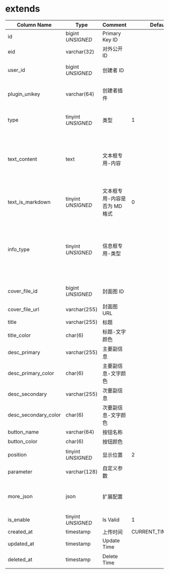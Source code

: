 # extends

| Column Name | Type | Comment | Default | Null | Remark |
| --- | --- | --- | --- | --- | --- |
| id | bigint *UNSIGNED* | Primary Key ID | | NO | 自动递增 |
| eid | varchar(32) | 对外公开 ID |  | NO | **Unique** |
| user_id | bigint *UNSIGNED* | 创建者 ID |  | NO | Related field [users->id](../users/users.md) |
| plugin_unikey | varchar(64) | 创建者插件 |  | NO | Related field [plugins->unikey](../plugins/plugins.md) |
| type | tinyint *UNSIGNED* | 类型 | 1 |  NO| 1.文本框 / 2.信息框 / 3.交互框 |
| text_content | text | 文本框专用-内容 |  | YES | 仅 frame 为“文本框”扩展类型的时候有效，支持 Morkdown 格式 |
| text_is_markdown | tinyint *UNSIGNED* | 文本框专用-内容是否为 MD 格式 | 0 | NO | 0.否 / 1.是 |
| info_type | tinyint *UNSIGNED* | 信息框专用-类型 |  | YES | 1.正方形信息框架<br>2.大号正方形信息框架<br>3.纵图信息框架<br>4.横图信息框架 |
| cover_file_id | bigint *UNSIGNED* | 封面图 ID |  | YES | Related field [files->id](../systems/files.md) |
| cover_file_url | varchar(255) | 封面图 URL |  | YES |  |
| title | varchar(255) | 标题 |  | YES | **多语言**  |
| title_color | char(6) | 标题-文字颜色 |  | YES |  |
| desc_primary | varchar(255) | 主要副信息 |  | YES | **多语言** |
| desc_primary_color | char(6) | 主要副信息-文字颜色 |  | YES |  |
| desc_secondary | varchar(255) | 次要副信息 |  | YES | **多语言** |
| desc_secondary_color | char(6) | 次要副信息-文字颜色 |  | YES |  |
| button_name | varchar(64) | 按钮名称 |  | YES | **多语言** |
| button_color | char(6) | 按钮颜色 |  | YES |  |
| position | tinyint *UNSIGNED* | 显示位置 | 2 | NO | 1.上方 / 2.下方 |
| parameter | varchar(128) | 自定义参数 |  | YES | 逻辑参见[插件说明](../plugins/plugins.md#地址拼接说明) |
| more_json | json | 扩展配置 |  | YES | 自定义信息，如何使用需客户端配合 |
| is_enable | tinyint *UNSIGNED* | Is Valid | 1 | NO | 0.Invalid / 1.Valid |
| created_at | timestamp | 上传时间 | CURRENT_TIMESTAMP | NO |  |
| updated_at | timestamp | Update Time |  | YES |  |
| deleted_at | timestamp | Delete Time |  | YES | 为空代表没有删除 |
